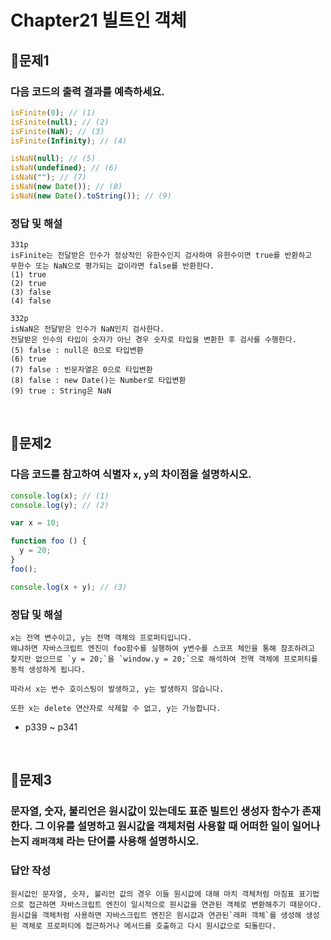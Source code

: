 # Chapter21 빌트인 객체
## 📌문제1
### 다음 코드의 출력 결과를 예측하세요.

```js
isFinite(0); // (1)
isFinite(null); // (2)
isFinite(NaN); // (3)
isFinite(Infinity); // (4)

isNaN(null); // (5)
isNaN(undefined); // (6)
isNaN(""); // (7)
isNaN(new Date()); // (8)
isNaN(new Date().toString()); // (9)
```
### 정답 및 해설
```
331p
isFinite는 전달받은 인수가 정상적인 유한수인지 검사하여 유한수이면 true를 반환하고
무한수 또는 NaN으로 평가되는 값이라면 false를 반환한다.
(1) true
(2) true
(3) false
(4) false

332p
isNaN은 전달받은 인수가 NaN인지 검사한다.
전달받은 인수의 타입이 숫자가 아닌 경우 숫자로 타입을 변환한 후 검사를 수행한다.
(5) false : null은 0으로 타입변환
(6) true
(7) false : 빈문자열은 0으로 타입변환
(8) false : new Date()는 Number로 타입변환
(9) true : String은 NaN
```

<br>

## 📌문제2
### 다음 코드를 참고하여 식별자 `x`, `y`의 차이점을 설명하시오.
```js
console.log(x); // (1)
console.log(y); // (2)

var x = 10;

function foo () {
  y = 20;
}
foo();

console.log(x + y); // (3)
```
### 정답 및 해설
```
x는 전역 변수이고, y는 전역 객체의 프로퍼티입니다.
왜냐하면 자바스크립트 엔진이 foo함수를 실행하여 y변수를 스코프 체인을 통해 참조하려고 찾지만 없으므로 `y = 20;`을 `window.y = 20;`으로 해석하여 전역 객체에 프로퍼티를 동적 생성하게 됩니다.

따라서 x는 변수 호이스팅이 발생하고, y는 발생하지 않습니다.

또한 x는 delete 연산자로 삭제할 수 없고, y는 가능합니다.
```
- p339 ~ p341

<br>

## 📌문제3
### 문자열, 숫자, 불리언은 원시값이 있는데도 표준 빌트인 생성자 함수가 존재한다. 그 이유를 설명하고 원시값을 객체처럼 사용할 때 어떠한 일이 일어나는지 `래퍼객체` 라는 단어를 사용해 설명하시오.

### 답안 작성
```
원시값인 문자열, 숫자, 불리언 값의 경우 이들 원시값에 대해 마치 객체처럼 마침표 표기법으로 접근하면 자바스크립트 엔진이 일시적으로 원시값을 연관된 객체로 변환해주기 때문이다. 원시값을 객체처럼 사용하면 자바스크립트 엔진은 원시값과 연관된`래퍼 객체`를 생성해 생성된 객체로 프로퍼티에 접근하거나 메서드를 호출하고 다시 원시값으로 되돌린다.
```

<br>
